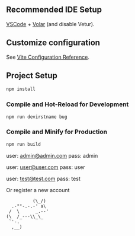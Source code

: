 
## Recommended IDE Setup

[VSCode](https://code.visualstudio.com/) + [Volar](https://marketplace.visualstudio.com/items?itemName=Vue.volar) (and disable Vetur).

## Customize configuration

See [Vite Configuration Reference](https://vite.dev/config/).

## Project Setup

```sh
npm install
```

### Compile and Hot-Reload for Development

```sh
npm run devirstname bug
```

### Compile and Minify for Production

```sh
npm run build
```


user: admin@admin.com
pass: admin

user: user@user.com
pass: user

user: test@test.com
pass: test

Or register a new account

              (\_/)
      .-""-.-.-' a\
     /  \      _.--'
    (\  /_---\\_\_
     `'-.
      ,__)